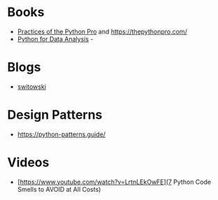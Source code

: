 # Books
- [Practices of the Python Pro](https://www.manning.com/books/practices-of-the-python-pro) and https://thepythonpro.com/
- [Python for Data Analysis](https://wesmckinney.com/book/) - 

# Blogs
- [switowski](https://switowski.com/blog/)

# Design Patterns
- https://python-patterns.guide/

# Videos
- [https://www.youtube.com/watch?v=LrtnLEkOwFE](7 Python Code Smells to AVOID at All Costs)

